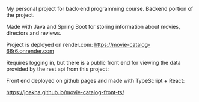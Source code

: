 My personal project for back-end programming course. Backend portion of the project. 

Made with Java and Spring Boot for storing information about movies, directors and reviews.

Project is deployed on render.com: https://movie-catalog-66r6.onrender.com

Requires logging in, but there is a public front end for viewing the data provided by the rest api from this project:

Front end deployed on github pages and made with TypeScript + React:

https://joakha.github.io/movie-catalog-front-ts/
